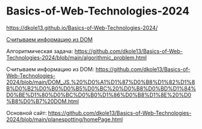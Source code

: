 # Basics-of-Web-Technologies-2024

https://dkole13.github.io/Basics-of-Web-Technologies-2024/

[Считываем информацию из DOM](https://github.com/dkole13/Basics-of-Web-Technologies-2024/blob/main/DOM_JS.html)

Алгоритмическая задача: https://github.com/dkole13/Basics-of-Web-Technologies-2024/blob/main/algorithmic_problem.html

Считываем информацию из DOM: https://github.com/dkole13/Basics-of-Web-Technologies-2024/blob/main/DOM_JS.%20%D0%A1%D1%87%D0%B8%D1%82%D1%8B%D0%B2%D0%B0%D0%B5%D0%BC%20%D0%B8%D0%BD%D1%84%D0%BE%D1%80%D0%BC%D0%B0%D1%86%D0%B8%D1%8E%20%D0%B8%D0%B7%20DOM.html

Основной сайт: https://github.com/dkole13/Basics-of-Web-Technologies-2024/blob/main/planespotting/homePage.html
